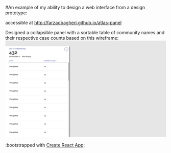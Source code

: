 #An example of my ability to design a web interface from a design prototype:

accessible at http://farzadbagheri.github.io/atlas-panel

Designed a collapsible panel with a sortable table of community names and their respective case counts based on this 
wireframe:
![Mockup](https://github.com/farzadbagheri/atlas-panel/blob/master/src/wireframe.jpg)



:bootstrapped with [Create React App](https://github.com/facebook/create-react-app):

